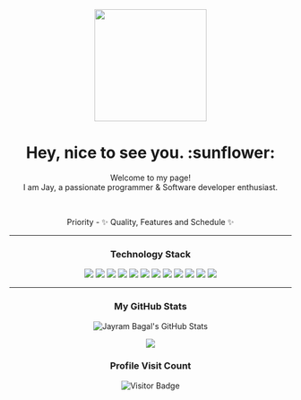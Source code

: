 <div align='center'>
  <img src="https://capsule-render.vercel.app/api?type=waving&height=200&text=Jayram%20Git&fontAlign=75&fontAlignY=40&color=gradient" height="200"/>
  <h1> Hey, nice to see you. :sunflower:</h1>
  
  <p></p>
    
  <p>Welcome to my page! </br> I am Jay, a passionate programmer & Software developer enthusiast.</p>
  <br>
  <p>
  Priority - ✨ Quality, Features and Schedule ✨
  </p>
  
---

  ### Technology Stack
  <div align='center'>
     <picture><img src="https://img.shields.io/badge/python-3670A0?style=for-the-badge&logo=python&logoColor=ffdd54" /></picture>
     <picture><img src="https://img.shields.io/badge/HTML5-E34F26?style=for-the-badge&logo=HTML5&logoColor=white"/> </picture>
     <picture><img src="https://img.shields.io/badge/CSS3-1572B6?style=for-the-badge&logo=CSS3&logoColor=white"/> </picture>
     <picture><img src="https://img.shields.io/badge/JavaScript-F7DF1E?style=for-the-badge&logo=JavaScript&logoColor=white"/></picture>
     <picture><img src="https://img.shields.io/badge/react-61DAFB?style=for-the-badge&logo=React&logoColor=white"/></picture>
     <picture><img src="https://img.shields.io/badge/redux-%23593d88.svg?style=for-the-badge&logo=redux&logoColor=white"/> </picture>
     <picture><img src="https://img.shields.io/badge/bootstrap-%23563D7C.svg?style=for-the-badge&logo=bootstrap&logoColor=white" /> </picture>
     <picture><img src="https://img.shields.io/badge/node.js-6DA55F?style=for-the-badge&logo=node.js&logoColor=white" /></picture>
     <picture><img src="https://img.shields.io/badge/express.js-%23404d59.svg?style=for-the-badge&logo=express&logoColor=%2361DAFB" /></picture>
     <picture><img src="https://img.shields.io/badge/MongoDB-%234ea94b.svg?style=for-the-badge&logo=mongodb&logoColor=white"/></picture>
     <picture><img src="https://img.shields.io/badge/JWT-black?style=for-the-badge&logo=JSON%20web%20tokens" /></picture>
     <picture><img src="https://img.shields.io/badge/NPM-%23CB3837.svg?style=for-the-badge&logo=npm&logoColor=white" /> </picture>

  
---      
      
  ### My GitHub Stats
  ![Jayram Bagal's GitHub Stats](https://github-readme-stats.vercel.app/api?username=jayrambagal&show_icons=true&count_private=true&theme=radical&hide_border=true)  
   
   <a href="https://github.com/jayrambagal"><img src="https://github-readme-streak-stats.herokuapp.com/?user=jayrambagal&theme=radical&hide_border=true" /></a>
   
  ### Profile Visit Count   
  ![Visitor Badge](https://visitor-badge.laobi.icu/badge?page_id=jayrambagal.jayrambagal)
  <br> 
</div>  
<!--
**palashmon/palashmon** is a ✨ _special_ ✨ repository because its `README.md` (this file) appears on your GitHub profile.

Here are some ideas to get you started:

- 🔭 I’m currently working on ...
- 🌱 I’m currently learning ...
- 👯 I’m looking to collaborate on ...
- 🤔 I’m looking for help with ...
- 💬 Ask me about ...
- 📫 How to reach me: ...
- 😄 Pronouns: ...
- ⚡ Fun fact: ...
-->



